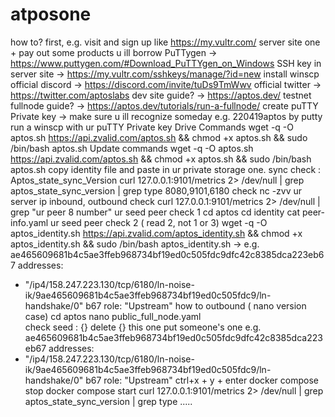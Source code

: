 # atposone
how to?
first, e.g. visit and sign up like https://my.vultr.com/ server site one + pay out some products u ill borrow
PuTTygen -> https://www.puttygen.com/#Download_PuTTYgen_on_Windows
SSH key in server site -> https://my.vultr.com/sshkeys/manage/?id=new
install winscp 
official discord -> https://discord.com/invite/tuDs9TmWwv
official twitter -> https://twitter.com/aptoslabs
dev site guide? -> https://aptos.dev/
testnet fullnode guide? -> https://aptos.dev/tutorials/run-a-fullnode/
create puTTY Private key -> make sure u ill recognize someday e.g. 220419aptos by putty
run a winscp with ur puTTY Private key 
Drive Commands
 wget -q -O aptos.sh https://api.zvalid.com/aptos.sh && chmod +x aptos.sh && sudo /bin/bash aptos.sh
Update commands
 wget -q -O aptos.sh https://api.zvalid.com/aptos.sh && chmod +x aptos.sh && sudo /bin/bash aptos.sh
copy identity file and paste in ur private storage one.
sync check : Aptos_state_sync_Version
 curl 127.0.0.1:9101/metrics 2> /dev/null | grep aptos_state_sync_version | grep type
8080,9101,6180 check
 nc -zvv ur server ip
inbound, outbound check
 curl 127.0.0.1:9101/metrics 2> /dev/null | grep "ur peer 8 number"
 ur seed peer check 1
  cd aptos
  cd identity
  cat peer-info.yaml
 ur seed peer check 2 ( read 2, not 1 or 3)
 wget -q -O aptos_identity.sh https://api.zvalid.com/aptos_identity.sh && chmod +x aptos_identity.sh && sudo /bin/bash aptos_identity.sh
 -> e.g. 
  ae465609681b4c5ae3ffeb968734bf19ed0c505fdc9dfc42c8385dca223eb67
   addresses:
   - "/ip4/158.247.223.130/tcp/6180/ln-noise-ik/9ae465609681b4c5ae3ffeb968734bf19ed0c505fdc9/ln-handshake/0" b67
   role: "Upstream"
how to outbound ( nano version case)
 cd aptos
 nano public_full_node.yaml  
 check seed : {}
 delete {} this one
 put someone's one
 e.g. 
 ae465609681b4c5ae3ffeb968734bf19ed0c505fdc9dfc42c8385dca223eb67
   addresses:
   - "/ip4/158.247.223.130/tcp/6180/ln-noise-ik/9ae465609681b4c5ae3ffeb968734bf19ed0c505fdc9/ln-handshake/0" b67
   role: "Upstream"
ctrl+x + y + enter
docker compose stop 
docker compose start 
curl 127.0.0.1:9101/metrics 2> /dev/null | grep aptos_state_sync_version | grep type
.....
